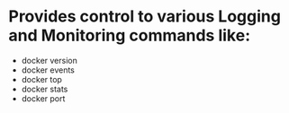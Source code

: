# Provides control to various Logging and Monitoring commands like:
- docker version 
- docker events 
- docker top 
- docker stats
- docker port
